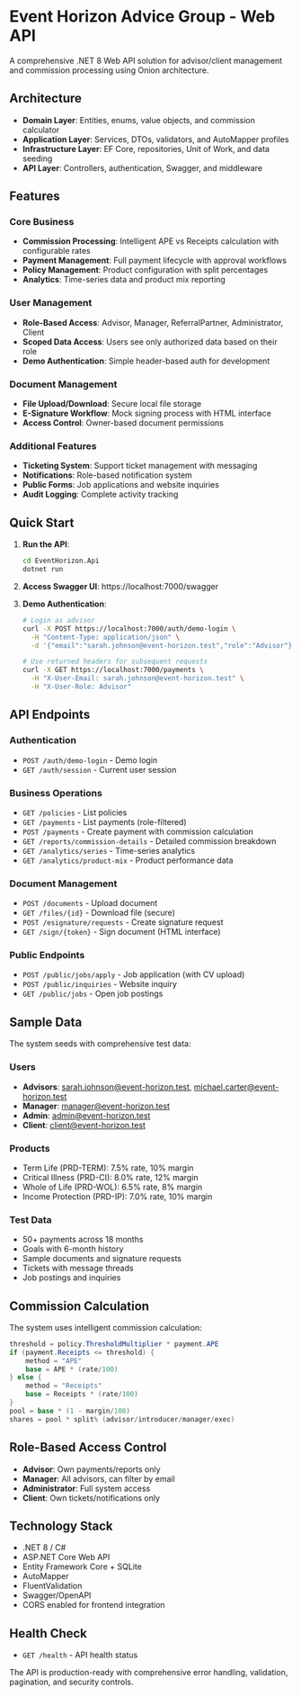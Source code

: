 # Event Horizon Advice Group - Web API

A comprehensive .NET 8 Web API solution for advisor/client management and commission processing using Onion architecture.

## Architecture

- **Domain Layer**: Entities, enums, value objects, and commission calculator
- **Application Layer**: Services, DTOs, validators, and AutoMapper profiles
- **Infrastructure Layer**: EF Core, repositories, Unit of Work, and data seeding
- **API Layer**: Controllers, authentication, Swagger, and middleware

## Features

### Core Business
- **Commission Processing**: Intelligent APE vs Receipts calculation with configurable rates
- **Payment Management**: Full payment lifecycle with approval workflows
- **Policy Management**: Product configuration with split percentages
- **Analytics**: Time-series data and product mix reporting

### User Management
- **Role-Based Access**: Advisor, Manager, ReferralPartner, Administrator, Client
- **Scoped Data Access**: Users see only authorized data based on their role
- **Demo Authentication**: Simple header-based auth for development

### Document Management
- **File Upload/Download**: Secure local file storage
- **E-Signature Workflow**: Mock signing process with HTML interface
- **Access Control**: Owner-based document permissions

### Additional Features
- **Ticketing System**: Support ticket management with messaging
- **Notifications**: Role-based notification system
- **Public Forms**: Job applications and website inquiries
- **Audit Logging**: Complete activity tracking

## Quick Start

1. **Run the API**:
   ```bash
   cd EventHorizon.Api
   dotnet run
   ```

2. **Access Swagger UI**: https://localhost:7000/swagger

3. **Demo Authentication**:
   ```bash
   # Login as advisor
   curl -X POST https://localhost:7000/auth/demo-login \
     -H "Content-Type: application/json" \
     -d '{"email":"sarah.johnson@event-horizon.test","role":"Advisor"}'
   
   # Use returned headers for subsequent requests
   curl -X GET https://localhost:7000/payments \
     -H "X-User-Email: sarah.johnson@event-horizon.test" \
     -H "X-User-Role: Advisor"
   ```

## API Endpoints

### Authentication
- `POST /auth/demo-login` - Demo login
- `GET /auth/session` - Current user session

### Business Operations
- `GET /policies` - List policies
- `GET /payments` - List payments (role-filtered)
- `POST /payments` - Create payment with commission calculation
- `GET /reports/commission-details` - Detailed commission breakdown
- `GET /analytics/series` - Time-series analytics
- `GET /analytics/product-mix` - Product performance data

### Document Management
- `POST /documents` - Upload document
- `GET /files/{id}` - Download file (secure)
- `POST /esignature/requests` - Create signature request
- `GET /sign/{token}` - Sign document (HTML interface)

### Public Endpoints
- `POST /public/jobs/apply` - Job application (with CV upload)
- `POST /public/inquiries` - Website inquiry
- `GET /public/jobs` - Open job postings

## Sample Data

The system seeds with comprehensive test data:

### Users
- **Advisors**: sarah.johnson@event-horizon.test, michael.carter@event-horizon.test
- **Manager**: manager@event-horizon.test
- **Admin**: admin@event-horizon.test
- **Client**: client@event-horizon.test

### Products
- Term Life (PRD-TERM): 7.5% rate, 10% margin
- Critical Illness (PRD-CI): 8.0% rate, 12% margin
- Whole of Life (PRD-WOL): 6.5% rate, 8% margin
- Income Protection (PRD-IP): 7.0% rate, 10% margin

### Test Data
- 50+ payments across 18 months
- Goals with 6-month history
- Sample documents and signature requests
- Tickets with message threads
- Job postings and inquiries

## Commission Calculation

The system uses intelligent commission calculation:

```csharp
threshold = policy.ThresholdMultiplier * payment.APE
if (payment.Receipts <= threshold) {
    method = "APE"
    base = APE * (rate/100)
} else {
    method = "Receipts" 
    base = Receipts * (rate/100)
}
pool = base * (1 - margin/100)
shares = pool * split% (advisor/introducer/manager/exec)
```

## Role-Based Access Control

- **Advisor**: Own payments/reports only
- **Manager**: All advisors, can filter by email
- **Administrator**: Full system access
- **Client**: Own tickets/notifications only

## Technology Stack

- .NET 8 / C#
- ASP.NET Core Web API
- Entity Framework Core + SQLite
- AutoMapper
- FluentValidation
- Swagger/OpenAPI
- CORS enabled for frontend integration

## Health Check

- `GET /health` - API health status

The API is production-ready with comprehensive error handling, validation, pagination, and security controls.